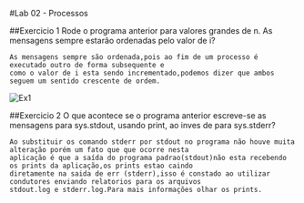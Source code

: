 #Lab 02 - Processos

##Exercicio 1
Rode o programa anterior para valores grandes de n. As mensagens sempre estarão ordenadas pelo valor de i?

	As mensagens sempre são ordenada,pois ao fim de um processo é executado outro de forma subsequente e
	como o valor de i esta sendo incrementado,podemos dizer que ambos seguem um sentido crescente de ordem.		

![Ex1](https://github.com/Jonatas-G-Oliveira/SistemasOP_/assets/130922069/bb4f0a59-f7af-4524-a4c2-a0f9aa75c0d0)

##Exercicio 2
O que acontece se o programa anterior escreve-se as mensagens para sys.stdout, usando print, ao inves de para sys.stderr?

	Ao substituir os comando stderr por stdout no programa não houve muita alteração porém um fato que que ocorre nesta
	aplicação é que a saída do programa padrao(stdout)não esta recebendo os prints da aplicação,os prints estao caindo
 	diretamente na saida de err (stderr),isso é constado ao utilizar condutores enviando relatorios para os arquivos 
	stdout.log e stderr.log.Para mais informações olhar os prints.

